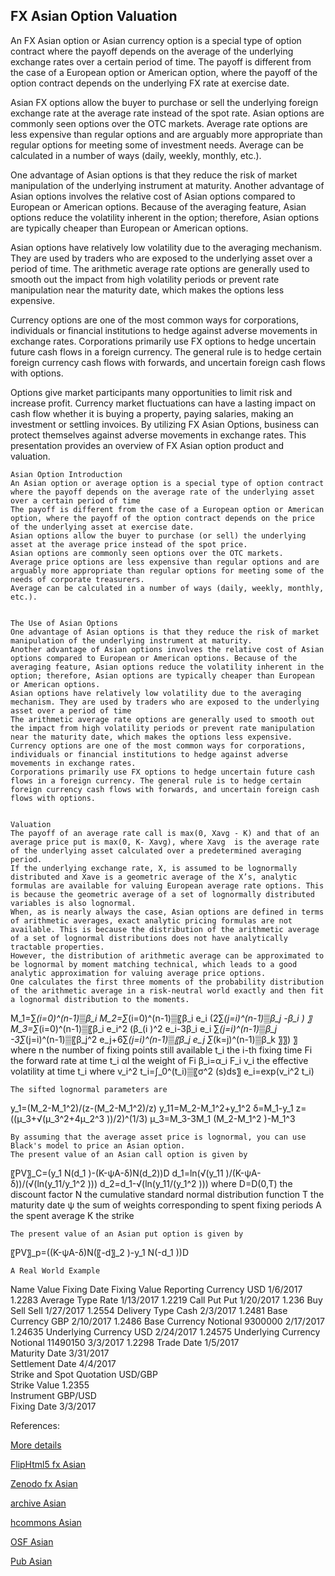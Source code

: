 ## FX Asian Option Valuation

An FX Asian option or Asian currency option is a special type of option contract where the payoff depends on the average of the underlying exchange rates over a certain period of time. The payoff is different from the case of a European option or American option, where the payoff of the option contract depends on the underlying FX rate at exercise date. 

Asian FX options allow the buyer to purchase or sell the underlying foreign exchange rate at the average rate instead of the spot rate. Asian options are commonly seen options over the OTC markets. Average rate options are less expensive than regular options and are arguably more appropriate than regular options for meeting some of investment needs. Average can be calculated in a number of ways (daily, weekly, monthly, etc.). 

One advantage of Asian options is that they reduce the risk of market manipulation of the underlying instrument at maturity. Another advantage of Asian options involves the relative cost of Asian options compared to European or American options. Because of the averaging feature, Asian options reduce the volatility inherent in the option; therefore, Asian options are typically cheaper than European or American options.

Asian options have relatively low volatility due to the averaging mechanism. They are used by traders who are exposed to the underlying asset over a period of time. The arithmetic average rate options are generally used to smooth out the impact from high volatility periods or prevent rate manipulation near the maturity date, which makes the options less expensive.

Currency options are one of the most common ways for corporations, individuals or financial institutions to hedge against adverse movements in exchange rates. Corporations primarily use FX options to hedge uncertain future cash flows in a foreign currency. The general rule is to hedge certain foreign currency cash flows with forwards, and uncertain foreign cash flows with options. 

Options give market participants many opportunities to limit risk and increase profit. Currency market fluctuations can have a lasting impact on cash flow whether it is buying a property, paying salaries, making an investment or settling invoices. By utilizing FX Asian Options, business can protect themselves against adverse movements in exchange rates. This presentation provides an overview of FX Asian option product and valuation. 

	Asian Option Introduction
	An Asian option or average option is a special type of option contract  where the payoff depends on the average rate of the underlying asset over a certain period of time 
	The payoff is different from the case of a European option or American option, where the payoff of the option contract depends on the price of the underlying asset at exercise date.
	Asian options allow the buyer to purchase (or sell) the underlying asset at the average price instead of the spot price.
	Asian options are commonly seen options over the OTC markets.
	Average price options are less expensive than regular options and are arguably more appropriate than regular options for meeting some of the needs of corporate treasurers.
	Average can be calculated in a number of ways (daily, weekly, monthly, etc.).


	The Use of Asian Options
	One advantage of Asian options is that they reduce the risk of market manipulation of the underlying instrument at maturity. 
	Another advantage of Asian options involves the relative cost of Asian options compared to European or American options. Because of the averaging feature, Asian options reduce the volatility inherent in the option; therefore, Asian options are typically cheaper than European or American options.
	Asian options have relatively low volatility due to the averaging mechanism. They are used by traders who are exposed to the underlying asset over a period of time
	The arithmetic average rate options are generally used to smooth out the impact from high volatility periods or prevent rate manipulation near the maturity date, which makes the options less expensive.
	Currency options are one of the most common ways for corporations, individuals or financial institutions to hedge against adverse movements in exchange rates. 
	Corporations primarily use FX options to hedge uncertain future cash flows in a foreign currency. The general rule is to hedge certain foreign currency cash flows with forwards, and uncertain foreign cash flows with options. 


	Valuation
	The payoff of an average rate call is max(0, Xavg - K) and that of an average price put is max(0, K- Xavg), where Xavg  is the average rate of the underlying asset calculated over a predetermined averaging period. 
	If the underlying exchange rate, X, is assumed to be lognormally distributed and Xave is a geometric average of the X’s, analytic formulas are available for valuing European average rate options. This is because the geometric average of a set of lognormally distributed variables is also lognormal. 
	When, as is nearly always the case, Asian options are defined in terms of arithmetic averages, exact analytic pricing formulas are not available. This is because the distribution of the arithmetic average of a set of lognormal distributions does not have analytically tractable properties.
	However, the distribution of arithmetic average can be approximated to be lognormal by moment matching technical, which leads to a good analytic approximation for valuing average price options. 
	One calculates the first three moments of the probability distribution of the arithmetic average in a risk-neutral world exactly and then fit a lognormal distribution to the moments.

M_1=∑_(i=0)^(n-1)▒β_i 
M_2=∑_(i=0)^(n-1)▒〖β_i e_i (2∑_(j=i)^(n-1)▒β_j -β_i ) 〗
M_3=∑_(i=0)^(n-1)▒〖β_i e_i^2 (β_(i )^2 e_i-3β_i e_i ∑_(j=i)^(n-1)▒β_j -3∑_(j=i)^(n-1)▒〖β_j^2 e_j+6∑_(j=i)^(n-1)▒〖β_j e_j ∑_(k=j)^(n-1)▒β_k 〗〗) 〗
where
	n	the number of fixing points still available
	t_i	the i-th fixing time
	Fi	the forward rate at time t_i
	αI	the weight of Fi
	β_i=α_i F_i
	v_i	the effective volatility at time t_i where v_i^2 t_i=∫_0^(t_i)▒〖σ^2 (s)ds〗
	e_i=exp⁡(v_i^2 t_i)
	

	The sifted lognormal parameters are

y_1=(M_2-M_1^2)/(z-(M_2-M_1^2)/z)
y_11=M_2-M_1^2+y_1^2
δ=M_1-y_1
z=((μ_3+√(μ_3^2+4μ_2^3 ))/2)^(1/3)
μ_3=M_3-3M_1 (M_2-M_1^2 )-M_1^3

	By assuming that the average asset price is lognormal, you can use Black's model to price an Asian option.
	The present value of an Asian call option is given by

〖PV〗_C=(y_1 N(d_1 )-(K-ψA-δ)N(d_2))D
d_1=ln(√(y_11 )/(K-ψA-δ))/(√(ln⁡(y_11/y_1^2 )))
d_2=d_1-√(ln⁡(y_11/(y_1^2 )))
where 
D=D(0,T) 	the discount factor
N 		the cumulative standard normal distribution function
T		the maturity date
ψ		the sum of weights corresponding to spent fixing periods
A		the spent average
K		the strike

                                                            
	The present value of an Asian put option is given by

〖PV〗_p=((K-ψA-δ)N(〖-d〗_2 )-y_1 N(-d_1 ))D


	A Real World Example

Name	Value	Fixing Date	Fixing Value
Reporting Currency	USD	1/6/2017	1.2283
Average Type	Rate	1/13/2017	1.2219
Call Put	Put	1/20/2017	1.236
Buy Sell	Sell	1/27/2017	1.2554
Delivery Type	Cash	2/3/2017	1.2481
Base Currency	GBP	2/10/2017	1.2486
Base Currency Notional	9300000	2/17/2017	1.24635
Underlying Currency	USD	2/24/2017	1.24575
Underlying Currency Notional	11490150	3/3/2017	1.2298
Trade Date	1/5/2017		
Maturity Date	3/31/2017		
Settlement Date	4/4/2017		
Strike and Spot Quotation	USD/GBP		
Strike Value	1.2355		
Instrument	GBP/USD		
Fixing Date	3/3/2017		


References:

	
[More details](./FxAsian-18.pdf)

[FlipHtml5 fx Asian](https://fliphtml5.com/download/download-pdf-file.php?str=x0DZh9GTud3bENXamIDM5UDN5ITPkl0av9mY)

[Zenodo fx Asian](https://zenodo.org/record/5768214/files/Zenodo-FxAsian.pdf)

[archive Asian](https://ia803406.us.archive.org/6/items/fx-asian-18/FxAsian-archive.pdf)

[hcommons Asian](https://hcommons.org/deposits/download/hc:42686/CONTENT/fxasian-18.pdf)

[OSF Asian](https://osf.io/g73qw/download)

[Pub Asian](https://fixedincome.pubpub.org/pub/wl8hffch)


